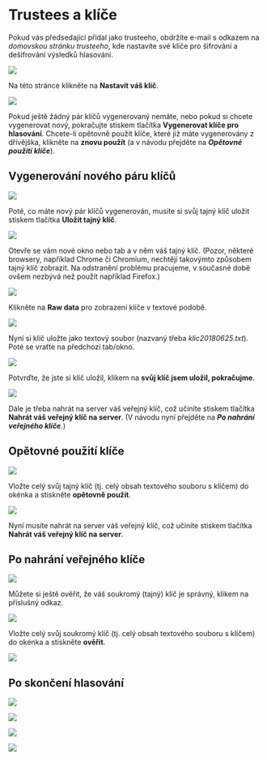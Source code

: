 # Trustees a klíče

Pokud vás předsedající přidal jako trusteeho, obdržíte e-mail s odkazem na *domovskou stránku trusteeho*, kde nastavíte své klíče pro šifrování a dešifrování výsledků hlasování.

![](../../../assets/img/helios/h-t1.png)

Na této stránce klikněte na **Nastavit váš klíč**.

![](../../../assets/img/helios/h-t2.png)

Pokud ještě žádný pár klíčů vygenerovaný nemáte, nebo pokud si chcete vygenerovat nový, pokračujte stiskem tlačítka **Vygenerovat klíče pro hlasování**. Chcete-li opětovně použít klíče, které již máte vygenerovány z dřívějška, klikněte na **znovu použít** (a v návodu přejděte na ***Opětovné použití klíče***). 

## Vygenerování nového páru klíčů

![](../../../assets/img/helios/h-t3.png)

Poté, co máte nový pár klíčů vygenerován, musíte si svůj tajný klíč uložit stiskem tlačítka **Uložit tajný klíč**.

![](../../../assets/img/helios/h-t4.png)

Otevře se vám nové okno nebo tab a v něm váš tajný klíč. (Pozor, některé browsery, například Chrome či Chromium, nechtějí takovýmto způsobem tajný klíč zobrazit. Na odstranění problému pracujeme, v současné době ovšem nezbývá než použít například Firefox.)

![](../../../assets/img/helios/h-t5.png)

Klikněte na **Raw data** pro zobrazení klíče v textové podobě.

![](../../../assets/img/helios/h-t6.png)

Nyní si klíč uložte jako textový soubor (nazvaný třeba *klic20180625.txt*). Poté se vraťte na předchozí tab/okno.

![](../../../assets/img/helios/h-t7.png)

Potvrďte, že jste si klíč uložil, klikem na **svůj klíč jsem uložil, pokračujme**.

![](../../../assets/img/helios/h-t8.png)

Dále je třeba nahrát na server váš veřejný klíč, což učiníte stiskem tlačítka **Nahrát váš veřejný klíč na server**. (V návodu nyní přejděte na ***Po nahrání veřejného klíče***.)

## Opětovné použití klíče

![](../../../assets/img/helios/h-t10.png)

Vložte celý svůj tajný klíč (tj. celý obsah textového souboru s klíčem) do okénka a stiskněte **opětovně použít**.

![](../../../assets/img/helios/h-t11.png)

Nyní musíte nahrát na server váš veřejný klíč, což učiníte stiskem tlačítka **Nahrát váš veřejný klíč na server**. 

## Po nahrání veřejného klíče

![](../../../assets/img/helios/h-t12.png)

Můžete si ještě ověřit, že váš soukromý (tajný) klíč je správný, klikem na příslušný odkaz.

![](../../../assets/img/helios/h-t13.png)

Vložte celý svůj soukromý klíč (tj. celý obsah textového souboru s klíčem) do okénka a stiskněte **ověřit**.

![](../../../assets/img/helios/h-t14.png)

## Po skončení hlasování

![](../../../assets/img/helios/h-t14.png)


![](../../../assets/img/helios/h-t14.png)


![](../../../assets/img/helios/h-t14.png)


![](../../../assets/img/helios/h-t14.png)




